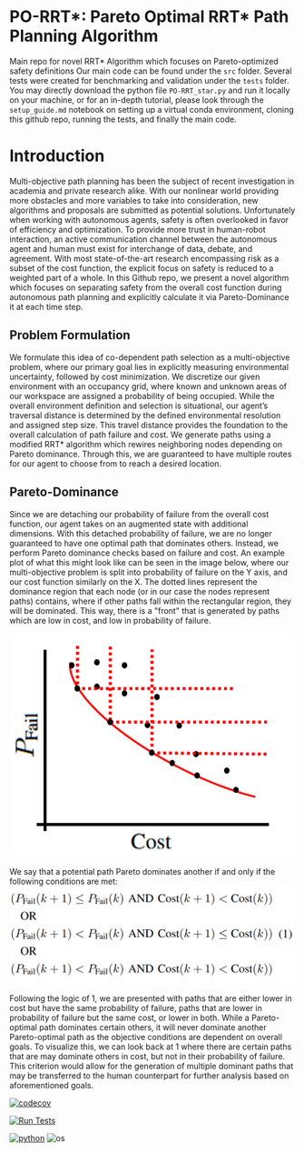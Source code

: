 # PO-RRT*: Pareto Optimal RRT* Path Planning Algorithm
Main repo for novel RRT* Algorithm which focuses on Pareto-optimized safety definitions Our main code can be found under the `src` folder. Several tests were created for benchmarking and validation under the `tests` folder. You may directly download the python file `PO-RRT_star.py` and run it locally on your machine, or for an in-depth tutorial, please look through the `setup_guide.md` notebook on setting up a virtual conda environment, cloning this github repo, running the tests, and finally the main code. 





# Introduction

Multi-objective path planning has been the subject of recent investigation in academia and private research alike. With our nonlinear world providing more obstacles and more variables to take into consideration, new algorithms and proposals are submitted as potential solutions. Unfortunately when working with autonomous agents, safety is often overlooked in favor of efficiency and optimization. To provide more trust in human-robot interaction, an active communication channel between the autonomous agent and human must exist for interchange of data, debate, and agreement. With most state-of-the-art research encompassing risk as a subset of the cost function, the explicit focus on safety is reduced to a weighted part of a whole. In this Github repo, we present a novel algorithm which focuses on separating safety from the overall cost function during autonomous path planning and explicitly calculate it via Pareto-Dominance it at each time step.

## Problem Formulation
We formulate this idea of co-dependent path selection as a multi-objective problem, where our primary goal lies in explicitly measuring environmental uncertainty, followed by cost minimization. We discretize our given environment with an occupancy grid, where known and unknown areas of our workspace are assigned a probability of being occupied. While the overall environment definition and selection is situational, our agent’s traversal distance is determined by the defined environmental resolution and assigned step size. This travel distance provides the foundation to the overall calculation of path failure and cost. We generate paths using a modified RRT* algorithm which rewires neighboring nodes depending on Pareto dominance. Through this, we are guaranteed to have multiple routes for our agent to choose from to reach a desired location. 


## Pareto-Dominance

Since we are detaching our probability of failure from the overall cost function, our agent takes on an augmented state with additional dimensions. With this detached probability of failure, we are no longer guaranteed to have one optimal path that dominates others. Instead, we perform Pareto dominance checks based on failure and cost. An example plot of what this might look like can be seen in the image below, where our multi-objective problem is split into probability of failure on the Y axis, and our cost function similarly on the X. The dotted lines represent the dominance region that each node (or in our case the nodes represent paths) contains, where if other paths fall within the rectangular region, they will be dominated. This way, there is a "front" that is generated by paths which are low in cost, and low in probability of failure. 


![Pareto-Front-Plot](./imgs/Pareto-Optimality.png)


We say that a potential path Pareto dominates another if and only if the following conditions are met:
![Pareto-Dominance-EQs](./imgs/Pareto-Dominance-Eqs.PNG)

Following the logic of 1, we are presented with paths that are either lower in cost but have the same probability of failure, paths that are lower in probability of failure but the same cost, or lower in both. While a Pareto-optimal path dominates certain others, it will never dominate another Pareto-optimal path as the objective conditions are dependent on overall goals. To visualize this, we can look back at 1 where there are certain paths that are may dominate others in cost, but not in their probability of failure. This criterion would allow for the generation of multiple dominant paths that may be transferred to the human counterpart for further analysis based on aforementioned goals.



[![codecov](https://codecov.io/gh/K-batonisashvili/PO-RRT-Pareto-Optimal-Path-Planning/graph/badge.svg?token=JSEBHATNLH)](https://codecov.io/gh/K-batonisashvili/PO-RRT-Pareto-Optimal-Path-Planning)

[![Run Tests](https://github.com/K-batonisashvili/PO-RRT-Pareto-Optimal-Path-Planning/actions/workflows/Tests.yml/badge.svg)](https://github.com/K-batonisashvili/PO-RRT-Pareto-Optimal-Path-Planning/actions/workflows/Tests.yml)

[![python](https://img.shields.io/badge/python-3.9-blue.svg)](https://www.python.org/)
![os](https://img.shields.io/badge/os-ubuntu%20|%20macos%20|%20windows-blue.svg)